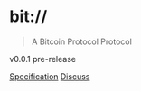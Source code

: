# bit://

> A Bitcoin Protocol Protocol

<span>v0.0.1 pre-release</span>

[Specification](#bit)
[Discuss](https://github.com/interplanaria/bit)
